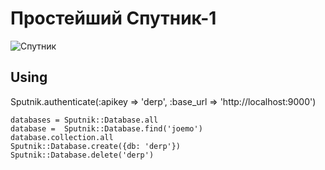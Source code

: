 # Простейший Спутник-1

![Спутник](http://www.uwgb.edu/dutchs/Graphics-Geol/Spacecraft/sputnik1.gif)

## Using

Sputnik.authenticate(:apikey => 'derp', :base_url => 'http://localhost:9000')

    databases = Sputnik::Database.all
    database =  Sputnik::Database.find('joemo')
    database.collection.all
    Sputnik::Database.create({db: 'derp'})
    Sputnik::Database.delete('derp')
